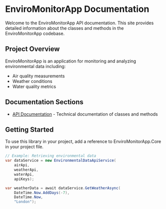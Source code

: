 # EnviroMonitorApp Documentation

Welcome to the EnviroMonitorApp API documentation. This site provides detailed information about the classes and methods in the EnviroMonitorApp codebase.

## Project Overview

EnviroMonitorApp is an application for monitoring and analyzing environmental data including:

- Air quality measurements
- Weather conditions
- Water quality metrics

## Documentation Sections

- [API Documentation](api/index.html) - Technical documentation of classes and methods

## Getting Started

To use this library in your project, add a reference to EnviroMonitorApp.Core in your project file.

```csharp
// Example: Retrieving environmental data
var dataService = new EnvironmentalDataApiService(
    airApi, 
    weatherApi, 
    waterApi, 
    apiKeys);

var weatherData = await dataService.GetWeatherAsync(
    DateTime.Now.AddDays(-7), 
    DateTime.Now, 
    "London");
```